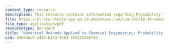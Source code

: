 ```yaml
---
content_type: resource
description: This resource contains information regarding Probability theory 1.
file: https://ol-ocw-studio-app-qa.s3.amazonaws.com/courses/10-34-numerical-methods-applied-to-chemical-engineering-fall-2015/a567dac9c472b1748c63f6522525bf4a_MIT10_34F15_Lec26.pdf
file_type: application/pdf
resourcetype: Document
title: 'Numerical Methods Applied to Chemical Engineering: Probability Theory 1'
uid: a567dac9-c472-b174-8c63-f6522525bf4a
---
```

